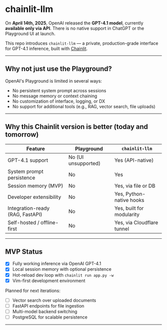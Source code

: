 # chainlit-llm

On **April 14th, 2025**, OpenAI released the **GPT-4.1 model**, currently **available only via API**. There is no native support in ChatGPT or the Playground UI at launch.

This repo introduces `chainlit-llm` — a private, production-grade interface for GPT-4.1 inference, built with [Chainlit](https://github.com/Chainlit/chainlit).

---

## Why not just use the Playground?

OpenAI's Playground is limited in several ways:

- No persistent system prompt across sessions  
- No message memory or context chaining  
- No customization of interface, logging, or DX  
- No support for additional tools (e.g., RAG, vector search, file uploads)

---

## Why this Chainlit version is better (today and tomorrow)

| Feature                            | Playground         | `chainlit-llm`              |
|------------------------------------|--------------------|-----------------------------|
| GPT-4.1 support                    | No (UI unsupported) | Yes (API-native)            |
| System prompt persistence         | No                  | Yes                         |
| Session memory (MVP)              | No                  | Yes, via file or DB         |
| Developer extensibility           | No                  | Yes, Python-native hooks    |
| Integration-ready (RAG, FastAPI)  | No                  | Yes, built for modularity   |
| Self-hosted / offline-first       | No                  | Yes, via Cloudflare tunnel  |

---

## MVP Status

- [x] Fully working inference via OpenAI GPT-4.1  
- [x] Local session memory with optional persistence  
- [x] Hot-reload dev loop with `chainlit run app.py -w`  
- [x] Vim-first development environment

Planned for next iterations:

- [ ] Vector search over uploaded documents  
- [ ] FastAPI endpoints for file ingestion  
- [ ] Multi-model backend switching  
- [ ] PostgreSQL for scalable persistence

---
